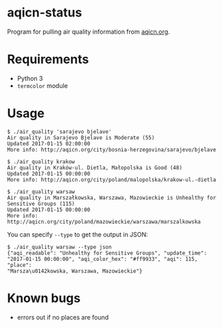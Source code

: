# aqicn-status

Program for pulling air quality information from
[aqicn.org](http://aqicn.org).

# Requirements

* Python 3
* `termcolor` module

# Usage

```
$ ./air_quality 'sarajevo bjelave'
Air quality in Sarajevo Bjelave is Moderate (55)
Updated 2017-01-15 02:00:00
More info: http://aqicn.org/city/bosnia-herzegovina/sarajevo/bjelave
```

```
$ ./air_quality krakow
Air quality in Kraków-ul. Dietla, Małopolska is Good (48)
Updated 2017-01-15 00:00:00
More info: http://aqicn.org/city/poland/malopolska/krakow-ul.-dietla
```

```
$ ./air_quality warsaw            
Air quality in Marszałkowska, Warszawa, Mazowieckie is Unhealthy for
Sensitive Groups (115)
Updated 2017-01-15 00:00:00
More info: http://aqicn.org/city/poland/mazowieckie/warszawa/marszalkowska
```

You can specify `--type` to get the output in JSON:

```
$ ./air_quality warsaw --type json
{"aqi_readable": "Unhealthy for Sensitive Groups", "update_time":
"2017-01-15 00:00:00", "aqi_color_hex": "#ff9933", "aqi": 115, "place":
"Marsza\u0142kowska, Warszawa, Mazowieckie"}
```

# Known bugs

* errors out if no places are found
